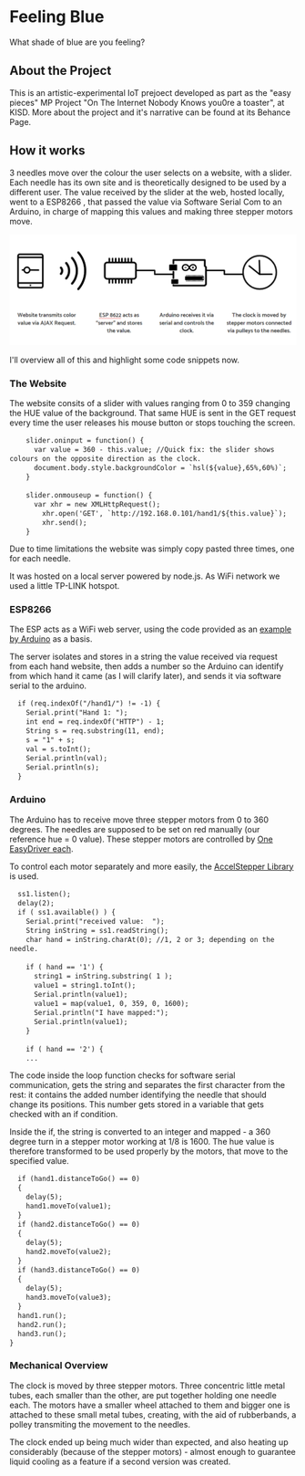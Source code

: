 # Feeling Blue
What shade of blue are you feeling?

## About the Project
This is an artistic-experimental IoT prejoect developed as part as the "easy pieces" MP Project "On The Internet Nobody Knows you0re a toaster", at KISD. 
More about the project and it's narrative can be found at its Behance Page.

## How it works

3 needles move over the colour the user selects on a website, with a slider. Each needle has its own site and is theoretically designed to be used by a different user. The value received by the slider at the web, hosted locally, went to a ESP8266 , that passed the value via Software Serial Com to an Arduino, in charge of mapping this values and making three stepper motors move. 

![Data Flow](https://github.com/lecarles/FeelingBlue/blob/master/Images/greatscheme.PNG)

I'll overview all of this and highlight some code snippets now.

### The Website

The website consits of a slider with values ranging from 0 to 359 changing the HUE value of the background. That same HUE is sent in the GET request every time the user releases his mouse button or stops touching the screen.

```
	slider.oninput = function() {
	  var value = 360 - this.value; //Quick fix: the slider shows colours on the opposite direction as the clock. 
	  document.body.style.backgroundColor = `hsl(${value},65%,60%)`;
	}

	slider.onmouseup = function() {
	  var xhr = new XMLHttpRequest();
		xhr.open('GET', `http://192.168.0.101/hand1/${this.value}`);
		xhr.send();
	}
```

Due to time limitations the website was simply copy pasted three times, one for each needle.

It was hosted on a local server powered by node.js. As WiFi network we used a little TP-LINK hotspot. 


### ESP8266

The ESP acts as a WiFi web server, using the code provided as an [example by Arduino](https://github.com/esp8266/Arduino/blob/master/libraries/ESP8266WiFi/examples/WiFiManualWebServer/WiFiManualWebServer.ino) as a basis.

The server isolates and stores in a string the value received via request from each hand website, then adds a number so the Arduino can  identify from which hand it came (as I will clarify later), and sends it via software serial to the arduino.

```
  if (req.indexOf("/hand1/") != -1) {
    Serial.print("Hand 1: ");
    int end = req.indexOf("HTTP") - 1;
    String s = req.substring(11, end); 
    s = "1" + s;
    val = s.toInt();
    Serial.println(val);
    Serial.println(s);
  }
```

### Arduino

The Arduino has to receive move three stepper motors from 0 to 360 degrees. The needles are supposed to be set on red manually (our reference hue = 0  value). These stepper motors are controlled by [One EasyDriver each](http://www.schmalzhaus.com/EasyDriver/Examples/EasyDriverExamples.html).

To control each motor separately and more easily, the [AccelStepper Library](http://www.airspayce.com/mikem/arduino/AccelStepper/) is used.

```
  ss1.listen();
  delay(2);
  if ( ss1.available() ) {
    Serial.print("received value:  ");
    String inString = ss1.readString();
    char hand = inString.charAt(0); //1, 2 or 3; depending on the needle.

    if ( hand == '1') {
      string1 = inString.substring( 1 );
      value1 = string1.toInt();
      Serial.println(value1);
      value1 = map(value1, 0, 359, 0, 1600);
      Serial.println("I have mapped:");
      Serial.println(value1);
    }
    
    if ( hand == '2') {
    ...
```

The code inside the loop function checks for software serial communication, gets the string and separates the first character from the rest: it contains the added number identifying the needle that should change its positions. This number gets stored in a variable that gets checked with an if condition.

Inside the if, the string is converted to an integer and mapped - a 360 degree turn in a stepper motor working at 1/8 is 1600. The hue value is therefore transformed to be used properly by the motors, that move to the specified value. 

```
  if (hand1.distanceToGo() == 0)
  {
    delay(5);
    hand1.moveTo(value1);
  }
  if (hand2.distanceToGo() == 0)
  {
    delay(5);
    hand2.moveTo(value2);
  }
  if (hand3.distanceToGo() == 0)
  {
    delay(5);
    hand3.moveTo(value3);
  }
  hand1.run();
  hand2.run();
  hand3.run();
}

```


### Mechanical Overview

The clock is moved by three stepper motors. Three concentric little metal tubes, each smaller than the other, are put together holding one needle each. The motors have a smaller wheel attached to them and bigger one is attached to these small metal tubes, creating, with the aid of rubberbands, a polley transmiting the movement to the needles.  

The clock ended up being much wider than expected, and also heating up considerably (because of the stepper motors) - almost enough to guarantee liquid cooling as a feature if a second version was created.


